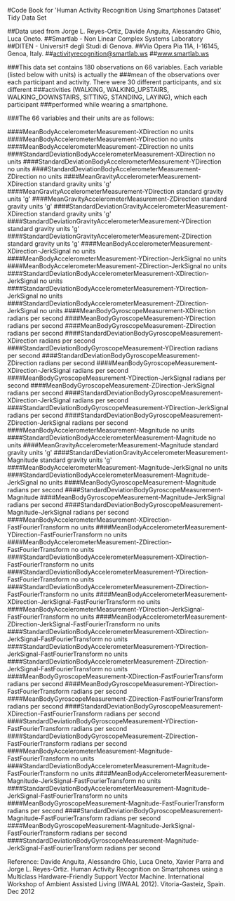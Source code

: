 #Code Book for 'Human Activity Recognition Using Smartphones Dataset' Tidy Data Set

##Data used from Jorge L. Reyes-Ortiz, Davide Anguita, Alessandro Ghio, Luca Oneto.
##Smartlab - Non Linear Complex Systems Laboratory
##DITEN - Universit‡ degli Studi di Genova.
##Via Opera Pia 11A, I-16145, Genoa, Italy.
##activityrecognition@smartlab.ws
##www.smartlab.ws

###This data set contains 180 observations on 66 variables. Each variable (listed below with units) is actually the
###mean of the observations over each participant and activity. There were 30 different participants, and six different
###activities (WALKING, WALKING_UPSTAIRS, WALKING_DOWNSTAIRS, SITTING, STANDING, LAYING), which each participant
###performed while wearing a smartphone.

###The 66 variables and their units are as follows:

####MeanBodyAccelerometerMeasurement-XDirection  no units
####MeanBodyAccelerometerMeasurement-YDirection  no units
####MeanBodyAccelerometerMeasurement-ZDirection  no units
####StandardDeviationBodyAccelerometerMeasurement-XDirection  no units
####StandardDeviationBodyAccelerometerMeasurement-YDirection  no units
####StandardDeviationBodyAccelerometerMeasurement-ZDirection  no units
####MeanGravityAccelerometerMeasurement-XDirection  standard gravity units 'g'
####MeanGravityAccelerometerMeasurement-YDirection  standard gravity units 'g'
####MeanGravityAccelerometerMeasurement-ZDirection  standard gravity units 'g'
####StandardDeviationGravityAccelerometerMeasurement-XDirection  standard gravity units 'g'
####StandardDeviationGravityAccelerometerMeasurement-YDirection  standard gravity units 'g'
####StandardDeviationGravityAccelerometerMeasurement-ZDirection  standard gravity units 'g'
####MeanBodyAccelerometerMeasurement-XDirection-JerkSignal  no units
####MeanBodyAccelerometerMeasurement-YDirection-JerkSignal  no units
####MeanBodyAccelerometerMeasurement-ZDirection-JerkSignal  no units
####StandardDeviationBodyAccelerometerMeasurement-XDirection-JerkSignal  no units
####StandardDeviationBodyAccelerometerMeasurement-YDirection-JerkSignal  no units
####StandardDeviationBodyAccelerometerMeasurement-ZDirection-JerkSignal  no units
####MeanBodyGyroscopeMeasurement-XDirection  radians per second
####MeanBodyGyroscopeMeasurement-YDirection  radians per second
####MeanBodyGyroscopeMeasurement-ZDirection  radians per second
####StandardDeviationBodyGyroscopeMeasurement-XDirection  radians per second
####StandardDeviationBodyGyroscopeMeasurement-YDirection  radians per second
####StandardDeviationBodyGyroscopeMeasurement-ZDirection  radians per second
####MeanBodyGyroscopeMeasurement-XDirection-JerkSignal  radians per second
####MeanBodyGyroscopeMeasurement-YDirection-JerkSignal  radians per second
####MeanBodyGyroscopeMeasurement-ZDirection-JerkSignal  radians per second
####StandardDeviationBodyGyroscopeMeasurement-XDirection-JerkSignal  radians per second
####StandardDeviationBodyGyroscopeMeasurement-YDirection-JerkSignal  radians per second
####StandardDeviationBodyGyroscopeMeasurement-ZDirection-JerkSignal  radians per second
####MeanBodyAccelerometerMeasurement-Magnitude  no units
####StandardDeviationBodyAccelerometerMeasurement-Magnitude  no units
####MeanGravityAccelerometerMeasurement-Magnitude  standard gravity units 'g'
####StandardDeviationGravityAccelerometerMeasurement-Magnitude  standard gravity units 'g'
####MeanBodyAccelerometerMeasurement-Magnitude-JerkSignal  no units
####StandardDeviationBodyAccelerometerMeasurement-Magnitude-JerkSignal  no units
####MeanBodyGyroscopeMeasurement-Magnitude  radians per second
####StandardDeviationBodyGyroscopeMeasurement-Magnitude
####MeanBodyGyroscopeMeasurement-Magnitude-JerkSignal  radians per second
####StandardDeviationBodyGyroscopeMeasurement-Magnitude-JerkSignal  radians per second
####MeanBodyAccelerometerMeasurement-XDirection-FastFourierTransform  no units
####MeanBodyAccelerometerMeasurement-YDirection-FastFourierTransform  no units
####MeanBodyAccelerometerMeasurement-ZDirection-FastFourierTransform  no units
####StandardDeviationBodyAccelerometerMeasurement-XDirection-FastFourierTransform  no units
####StandardDeviationBodyAccelerometerMeasurement-YDirection-FastFourierTransform  no units
####StandardDeviationBodyAccelerometerMeasurement-ZDirection-FastFourierTransform  no units
####MeanBodyAccelerometerMeasurement-XDirection-JerkSignal-FastFourierTransform  no units
####MeanBodyAccelerometerMeasurement-YDirection-JerkSignal-FastFourierTransform  no units
####MeanBodyAccelerometerMeasurement-ZDirection-JerkSignal-FastFourierTransform  no units
####StandardDeviationBodyAccelerometerMeasurement-XDirection-JerkSignal-FastFourierTransform  no units
####StandardDeviationBodyAccelerometerMeasurement-YDirection-JerkSignal-FastFourierTransform  no units
####StandardDeviationBodyAccelerometerMeasurement-ZDirection-JerkSignal-FastFourierTransform  no units
####MeanBodyGyroscopeMeasurement-XDirection-FastFourierTransform  radians per second
####MeanBodyGyroscopeMeasurement-YDirection-FastFourierTransform  radians per second
####MeanBodyGyroscopeMeasurement-ZDirection-FastFourierTransform  radians per second
####StandardDeviationBodyGyroscopeMeasurement-XDirection-FastFourierTransform  radians per second
####StandardDeviationBodyGyroscopeMeasurement-YDirection-FastFourierTransform  radians per second
####StandardDeviationBodyGyroscopeMeasurement-ZDirection-FastFourierTransform  radians per second
####MeanBodyAccelerometerMeasurement-Magnitude-FastFourierTransform  no units
####StandardDeviationBodyAccelerometerMeasurement-Magnitude-FastFourierTransform  no units
####MeanBodyAccelerometerMeasurement-Magnitude-JerkSignal-FastFourierTransform  no units
####StandardDeviationBodyAccelerometerMeasurement-Magnitude-JerkSignal-FastFourierTransform  no units
####MeanBodyGyroscopeMeasurement-Magnitude-FastFourierTransform  radians per second
####StandardDeviationBodyGyroscopeMeasurement-Magnitude-FastFourierTransform  radians per second
####MeanBodyGyroscopeMeasurement-Magnitude-JerkSignal-FastFourierTransform  radians per second
####StandardDeviationBodyGyroscopeMeasurement-Magnitude-JerkSignal-FastFourierTransform  radians per second


Reference: Davide Anguita, Alessandro Ghio, Luca Oneto, Xavier Parra and Jorge L. Reyes-Ortiz. Human Activity Recognition on Smartphones using a Multiclass Hardware-Friendly Support Vector Machine. International Workshop of Ambient Assisted Living (IWAAL 2012). Vitoria-Gasteiz, Spain. Dec 2012